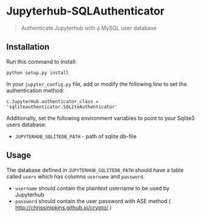 # Jupyterhub-SQLAuthenticator
> Authenticate Jupyterhub with a MySQL user database

## Installation

Run this command to install:

```
python setup.py install 
```

In your `jupyter_config.py` file, add or modify the following line to set the authentication method:

```
c.JupyterHub.authenticator_class = 'sqliteauthenticator.SQLiteAuthenticator'
```

Additionally, set the following environment variables to point to your Sqlite3 users database:

- `JUPYTERHUB_SQLITEDB_PATH` - path of sqlite db-file 

## Usage

The database defined in `JUPYTERHUB_SQLITEDB_PATH` should have a table called `users` which has columns `username` and `password`.

- `username` should contain the plaintext username to be used by Jupyterhub
- `password` should contain the user password with ASE method ( http://chrissimpkins.github.io/crypto/ )
	